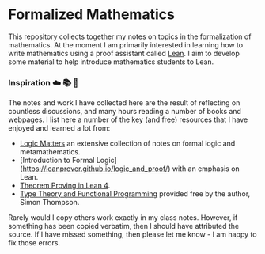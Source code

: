 # Formalized Mathematics

This repository collects together my notes on topics in the formalization of mathematics. At the moment I am primarily interested in learning how to write mathematics using a proof assistant called [Lean](https://github.com/leanprover-community). I aim to develop some material to help introduce mathematics students to Lean.


### Inspiration :cloud: :books: :thinking:

The notes and work I have collected here are the result of reflecting on countless discussions, and many hours reading a number of books and webpages. I list here a number of the key (and free) resources that I have enjoyed and learned a lot from:

  - [Logic Matters](https://www.logicmatters.net/) an extensive collection of notes on formal logic and metamathematics.
  - [Introduction to Formal Logic] (https://leanprover.github.io/logic_and_proof/) with an emphasis on Lean.
  - [Theorem Proving in Lean 4](https://leanprover.github.io/theorem_proving_in_lean4/). 
  - [Type Theory and Functional Programming](https://www.cs.kent.ac.uk/people/staff/sjt/TTFP/) provided free by the author, Simon Thompson.

Rarely would I copy others work exactly in my class notes. However, if something has been copied verbatim, then I should have attributed the source. If I have missed something, then please let me know - I am happy to fix those errors. 
